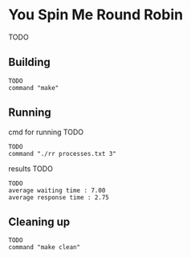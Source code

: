 # You Spin Me Round Robin

TODO

## Building

```shell
TODO
command "make" 
```

## Running

cmd for running TODO
```shell
TODO
command "./rr processes.txt 3" 
```

results TODO
```shell
TODO
average waiting time : 7.00
average response time : 2.75
```

## Cleaning up

```shell
TODO
command "make clean"
```
